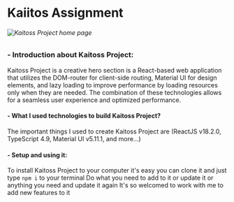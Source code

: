 # **Kaiitos Assignment**

###### ![Kaitoss Project home page](https://i.ibb.co/6NSKBtV/1.webp)


### - Introduction about Kaitoss Project:

Kaitoss Project is a creative hero section is a React-based web application that utilizes the DOM-router for client-side routing, Material UI for design elements, and lazy loading to improve performance by loading resources only when they are needed. The combination of these technologies allows for a seamless user experience and optimized performance.

#### - What I used technologies to build Kaitoss Project?

The important things I used to create Kaitoss Project are (ReactJS v18.2.0, TypeScript 4.9, Material UI v5.11.1, and more...)

#### - Setup and using it:

To install Kaitoss Project to your computer it's easy you can clone it and just type `npm i` to your terminal
Do what you need to add to it or update it or anything you need and update it again
It's so welcomed to work with me to add new features to it
